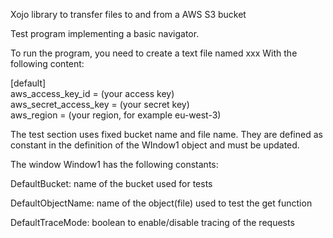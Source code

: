 Xojo library to transfer files to and from a AWS S3 bucket


Test program implementing a basic navigator.

To run the program, you need to create a text file named xxx
With the following content:

[default]</br>
aws_access_key_id = (your access key)</br>
aws_secret_access_key = (your secret key)</br>
aws_region = (your region, for example eu-west-3)</br>

The test section uses fixed bucket name and file name. They are defined as constant in the definition of the WIndow1 object and must be updated.


The window Window1 has the following constants:

DefaultBucket: name of the bucket used for tests

DefaultObjectName: name of the object(file) used to test the get function

DefaultTraceMode: boolean to enable/disable tracing of the requests







